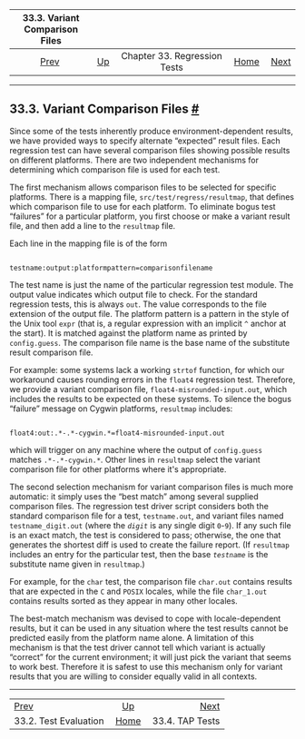 <!--?xml version="1.0" encoding="UTF-8" standalone="no"?-->

|              33.3. Variant Comparison Files              |                                                   |                              |                                                       |                                             |
| :------------------------------------------------------: | :------------------------------------------------ | :--------------------------: | ----------------------------------------------------: | ------------------------------------------: |
| [Prev](regress-evaluation.html "33.2. Test Evaluation")  | [Up](regress.html "Chapter 33. Regression Tests") | Chapter 33. Regression Tests | [Home](index.html "PostgreSQL 17devel Documentation") |  [Next](regress-tap.html "33.4. TAP Tests") |

***

## 33.3. Variant Comparison Files [#](#REGRESS-VARIANT)

Since some of the tests inherently produce environment-dependent results, we have provided ways to specify alternate “expected” result files. Each regression test can have several comparison files showing possible results on different platforms. There are two independent mechanisms for determining which comparison file is used for each test.

The first mechanism allows comparison files to be selected for specific platforms. There is a mapping file, `src/test/regress/resultmap`, that defines which comparison file to use for each platform. To eliminate bogus test “failures” for a particular platform, you first choose or make a variant result file, and then add a line to the `resultmap` file.

Each line in the mapping file is of the form

```

testname:output:platformpattern=comparisonfilename
```

The test name is just the name of the particular regression test module. The output value indicates which output file to check. For the standard regression tests, this is always `out`. The value corresponds to the file extension of the output file. The platform pattern is a pattern in the style of the Unix tool `expr` (that is, a regular expression with an implicit `^` anchor at the start). It is matched against the platform name as printed by `config.guess`. The comparison file name is the base name of the substitute result comparison file.

For example: some systems lack a working `strtof` function, for which our workaround causes rounding errors in the `float4` regression test. Therefore, we provide a variant comparison file, `float4-misrounded-input.out`, which includes the results to be expected on these systems. To silence the bogus “failure” message on Cygwin platforms, `resultmap` includes:

```

float4:out:.*-.*-cygwin.*=float4-misrounded-input.out
```

which will trigger on any machine where the output of `config.guess` matches `.*-.*-cygwin.*`. Other lines in `resultmap` select the variant comparison file for other platforms where it's appropriate.

The second selection mechanism for variant comparison files is much more automatic: it simply uses the “best match” among several supplied comparison files. The regression test driver script considers both the standard comparison file for a test, `testname.out`, and variant files named `testname_digit.out` (where the *`digit`* is any single digit `0`-`9`). If any such file is an exact match, the test is considered to pass; otherwise, the one that generates the shortest diff is used to create the failure report. (If `resultmap` includes an entry for the particular test, then the base *`testname`* is the substitute name given in `resultmap`.)

For example, for the `char` test, the comparison file `char.out` contains results that are expected in the `C` and `POSIX` locales, while the file `char_1.out` contains results sorted as they appear in many other locales.

The best-match mechanism was devised to cope with locale-dependent results, but it can be used in any situation where the test results cannot be predicted easily from the platform name alone. A limitation of this mechanism is that the test driver cannot tell which variant is actually “correct” for the current environment; it will just pick the variant that seems to work best. Therefore it is safest to use this mechanism only for variant results that you are willing to consider equally valid in all contexts.

***

|                                                          |                                                       |                                             |
| :------------------------------------------------------- | :---------------------------------------------------: | ------------------------------------------: |
| [Prev](regress-evaluation.html "33.2. Test Evaluation")  |   [Up](regress.html "Chapter 33. Regression Tests")   |  [Next](regress-tap.html "33.4. TAP Tests") |
| 33.2. Test Evaluation                                    | [Home](index.html "PostgreSQL 17devel Documentation") |                             33.4. TAP Tests |
